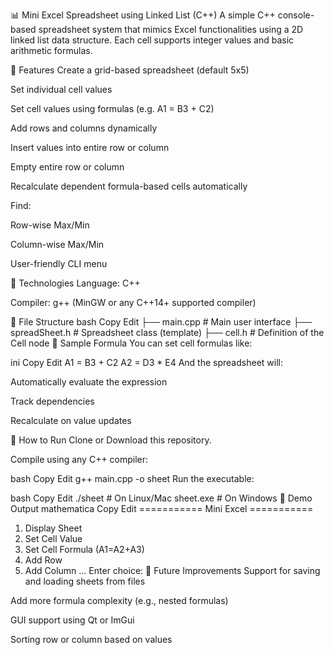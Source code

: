 📊 Mini Excel Spreadsheet using Linked List (C++)
A simple C++ console-based spreadsheet system that mimics Excel functionalities using a 2D linked list data structure. Each cell supports integer values and basic arithmetic formulas.

🧠 Features
Create a grid-based spreadsheet (default 5x5)

Set individual cell values

Set cell values using formulas (e.g. A1 = B3 + C2)

Add rows and columns dynamically

Insert values into entire row or column

Empty entire row or column

Recalculate dependent formula-based cells automatically

Find:

Row-wise Max/Min

Column-wise Max/Min

User-friendly CLI menu

🔧 Technologies
Language: C++

Compiler: g++ (MinGW or any C++14+ supported compiler)

📁 File Structure
bash
Copy
Edit
├── main.cpp             # Main user interface
├── spreadSheet.h        # Spreadsheet class (template)
├── cell.h               # Definition of the Cell<T> node
🧪 Sample Formula
You can set cell formulas like:

ini
Copy
Edit
A1 = B3 + C2
A2 = D3 * E4
And the spreadsheet will:

Automatically evaluate the expression

Track dependencies

Recalculate on value updates

🚀 How to Run
Clone or Download this repository.

Compile using any C++ compiler:

bash
Copy
Edit
g++ main.cpp -o sheet
Run the executable:

bash
Copy
Edit
./sheet      # On Linux/Mac
sheet.exe    # On Windows
🎯 Demo Output
mathematica
Copy
Edit
=========== Mini Excel ===========
1. Display Sheet
2. Set Cell Value
3. Set Cell Formula (A1=A2+A3)
4. Add Row
5. Add Column
...
Enter choice: 
📌 Future Improvements
Support for saving and loading sheets from files

Add more formula complexity (e.g., nested formulas)

GUI support using Qt or ImGui

Sorting row or column based on values